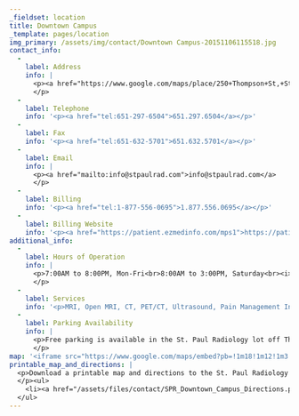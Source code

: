```yaml
---
_fieldset: location
title: Downtown Campus
_template: pages/location
img_primary: /assets/img/contact/Downtown Campus-20151106115518.jpg
contact_info:
  - 
    label: Address
    info: |
      <p><a href="https://www.google.com/maps/place/250+Thompson+St,+St+Paul,+MN+55102/@44.9441288,-93.109304,17z/data=!3m1!4b1!4m2!3m1!1s0x87f62ab0adf84a4f:0x37e654bf66592a40">250 Thompson Street<br>St. Paul, MN 55102</a>
      </p>
  - 
    label: Telephone
    info: '<p><a href="tel:651-297-6504">651.297.6504</a></p>'
  - 
    label: Fax
    info: '<p><a href="tel:651-632-5701">651.632.5701</a></p>'
  - 
    label: Email
    info: |
      <p><a href="mailto:info@stpaulrad.com">info@stpaulrad.com</a>
      </p>
  - 
    label: Billing
    info: '<p><a href="tel:1-877-556-0695">1.877.556.0695</a></p>'
  - 
    label: Billing Website
    info: '<p><a href="https://patient.ezmedinfo.com/mps1">https://patient.ezmedinfo.com/mps1</a></p>'
additional_info:
  - 
    label: Hours of Operation
    info: |
      <p>7:00AM to 8:00PM, Mon-Fri<br>8:00AM to 3:00PM, Saturday<br><i>Hours vary by modality</i>
      </p>
  - 
    label: Services
    info: '<p>MRI, Open MRI, CT, PET/CT, Ultrasound, Pain Management Injections, X-Ray and Interventional Radiology.</p>'
  - 
    label: Parking Availability
    info: |
      <p>Free parking is available in the St. Paul Radiology lot off Thompson Street. If parking is unavailable in our lot, please proceed to the Gold Ramp (located on Smith Avenue). Please bring your ticket with you for parking validation at our front desk.
      </p>
map: '<iframe src="https://www.google.com/maps/embed?pb=!1m18!1m12!1m3!1d2823.9778914580543!2d-93.10867641196839!3d44.94411738527036!2m3!1f0!2f0!3f0!3m2!1i1024!2i768!4f13.1!3m3!1m2!1s0x87f62ab0adf84a4f%3A0x37e654bf66592a40!2s250+Thompson+St%2C+St+Paul%2C+MN+55102!5e0!3m2!1sen!2sus!4v1446828727786" width="600" height="450" frameborder="0" style="border:0" allowfullscreen></iframe>'
printable_map_and_directions: |
  <p>Download a printable map and directions to the St. Paul Radiology Downtown Campus Imaging Center:
  </p><ul>
  	<li><a href="/assets/files/contact/SPR_Downtown_Campus_Directions.pdf" target="_blank"></a><a href="/assets/files/contact/Downtown_Campus_Imaging_Center_Directions-20161007150957.pdf" target="_blank">Directions to Downtown Campus Imaging Center</a></li>
  </ul>
---
```



























